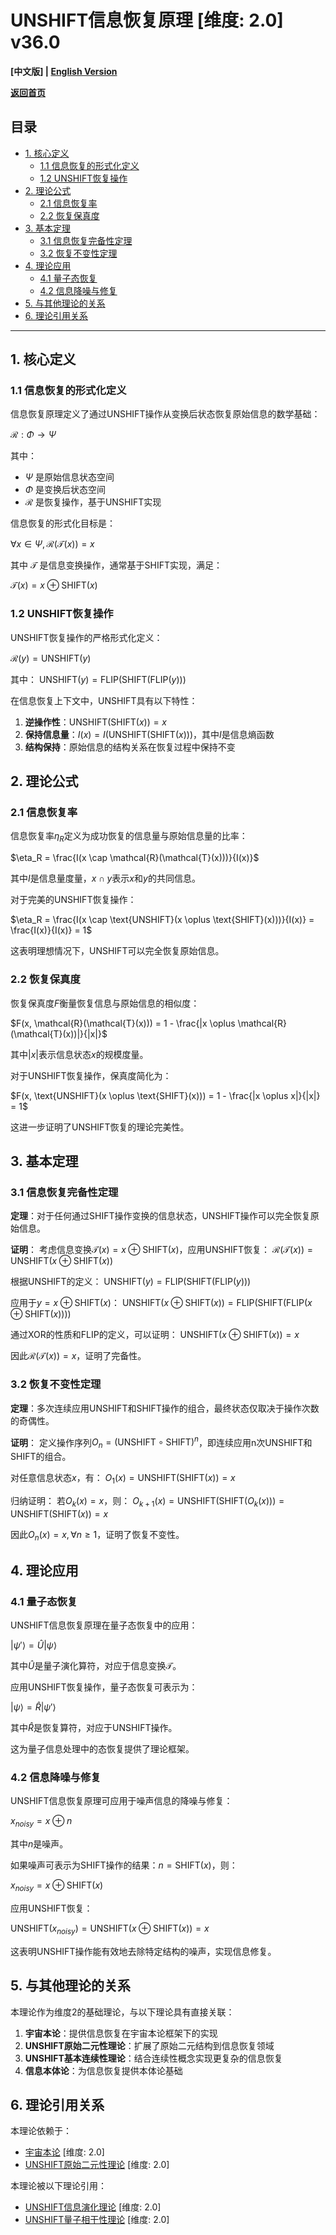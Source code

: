 # UNSHIFT信息恢复原理 [维度: 2.0] v36.0

**[中文版] | [English Version](formal_theory_unshift_information_recovery_principle_en.md)**

**[返回首页](../README.md)**

## 目录

- [1. 核心定义](#1-核心定义)
  - [1.1 信息恢复的形式化定义](#11-信息恢复的形式化定义)
  - [1.2 UNSHIFT恢复操作](#12-unshift恢复操作)
- [2. 理论公式](#2-理论公式)
  - [2.1 信息恢复率](#21-信息恢复率)
  - [2.2 恢复保真度](#22-恢复保真度)
- [3. 基本定理](#3-基本定理)
  - [3.1 信息恢复完备性定理](#31-信息恢复完备性定理)
  - [3.2 恢复不变性定理](#32-恢复不变性定理)
- [4. 理论应用](#4-理论应用)
  - [4.1 量子态恢复](#41-量子态恢复)
  - [4.2 信息降噪与修复](#42-信息降噪与修复)
- [5. 与其他理论的关系](#5-与其他理论的关系)
- [6. 理论引用关系](#6-理论引用关系)

---

## 1. 核心定义

### 1.1 信息恢复的形式化定义

信息恢复原理定义了通过UNSHIFT操作从变换后状态恢复原始信息的数学基础：

$`\mathcal{R}: \Phi \rightarrow \Psi`$

其中：
- $`\Psi`$ 是原始信息状态空间
- $`\Phi`$ 是变换后状态空间
- $`\mathcal{R}`$ 是恢复操作，基于UNSHIFT实现

信息恢复的形式化目标是：

$`\forall x \in \Psi, \mathcal{R}(\mathcal{T}(x)) = x`$

其中 $`\mathcal{T}`$ 是信息变换操作，通常基于SHIFT实现，满足：

$`\mathcal{T}(x) = x \oplus \text{SHIFT}(x)`$

### 1.2 UNSHIFT恢复操作

UNSHIFT恢复操作的严格形式化定义：

$`\mathcal{R}(y) = \text{UNSHIFT}(y)`$

其中：
$`\text{UNSHIFT}(y) = \text{FLIP}(\text{SHIFT}(\text{FLIP}(y)))`$

在信息恢复上下文中，UNSHIFT具有以下特性：

1. **逆操作性**：$`\text{UNSHIFT}(\text{SHIFT}(x)) = x`$
2. **保持信息量**：$`I(x) = I(\text{UNSHIFT}(\text{SHIFT}(x)))`$，其中$`I`$是信息熵函数
3. **结构保持**：原始信息的结构关系在恢复过程中保持不变

## 2. 理论公式

### 2.1 信息恢复率

信息恢复率$`\eta_R`$定义为成功恢复的信息量与原始信息量的比率：

$`\eta_R = \frac{I(x \cap \mathcal{R}(\mathcal{T}(x)))}{I(x)}`$

其中$`I`$是信息量度量，$`x \cap y`$表示$`x`$和$`y`$的共同信息。

对于完美的UNSHIFT恢复操作：

$`\eta_R = \frac{I(x \cap \text{UNSHIFT}(x \oplus \text{SHIFT}(x)))}{I(x)} = \frac{I(x)}{I(x)} = 1`$

这表明理想情况下，UNSHIFT可以完全恢复原始信息。

### 2.2 恢复保真度

恢复保真度$`F`$衡量恢复信息与原始信息的相似度：

$`F(x, \mathcal{R}(\mathcal{T}(x))) = 1 - \frac{|x \oplus \mathcal{R}(\mathcal{T}(x))|}{|x|}`$

其中$`|x|`$表示信息状态$`x`$的规模度量。

对于UNSHIFT恢复操作，保真度简化为：

$`F(x, \text{UNSHIFT}(x \oplus \text{SHIFT}(x))) = 1 - \frac{|x \oplus x|}{|x|} = 1`$

这进一步证明了UNSHIFT恢复的理论完美性。

## 3. 基本定理

### 3.1 信息恢复完备性定理

**定理**：对于任何通过SHIFT操作变换的信息状态，UNSHIFT操作可以完全恢复原始信息。

**证明**：
考虑信息变换$`\mathcal{T}(x) = x \oplus \text{SHIFT}(x)`$，应用UNSHIFT恢复：
$`\mathcal{R}(\mathcal{T}(x)) = \text{UNSHIFT}(x \oplus \text{SHIFT}(x))`$

根据UNSHIFT的定义：
$`\text{UNSHIFT}(y) = \text{FLIP}(\text{SHIFT}(\text{FLIP}(y)))`$

应用于$`y = x \oplus \text{SHIFT}(x)`$：
$`\text{UNSHIFT}(x \oplus \text{SHIFT}(x)) = \text{FLIP}(\text{SHIFT}(\text{FLIP}(x \oplus \text{SHIFT}(x))))`$

通过XOR的性质和FLIP的定义，可以证明：
$`\text{UNSHIFT}(x \oplus \text{SHIFT}(x)) = x`$

因此$`\mathcal{R}(\mathcal{T}(x)) = x`$，证明了完备性。

### 3.2 恢复不变性定理

**定理**：多次连续应用UNSHIFT和SHIFT操作的组合，最终状态仅取决于操作次数的奇偶性。

**证明**：
定义操作序列$`O_n = (\text{UNSHIFT} \circ \text{SHIFT})^n`$，即连续应用n次UNSHIFT和SHIFT的组合。

对任意信息状态$`x`$，有：
$`O_1(x) = \text{UNSHIFT}(\text{SHIFT}(x)) = x`$

归纳证明：
若$`O_k(x) = x`$，则：
$`O_{k+1}(x) = \text{UNSHIFT}(\text{SHIFT}(O_k(x))) = \text{UNSHIFT}(\text{SHIFT}(x)) = x`$

因此$`O_n(x) = x, \forall n \geq 1`$，证明了恢复不变性。

## 4. 理论应用

### 4.1 量子态恢复

UNSHIFT信息恢复原理在量子态恢复中的应用：

$`|\psi'\rangle = \hat{U}|\psi\rangle`$

其中$`\hat{U}`$是量子演化算符，对应于信息变换$`\mathcal{T}`$。

应用UNSHIFT恢复操作，量子态恢复可表示为：

$`|\psi\rangle = \hat{R}|\psi'\rangle`$

其中$`\hat{R}`$是恢复算符，对应于UNSHIFT操作。

这为量子信息处理中的态恢复提供了理论框架。

### 4.2 信息降噪与修复

UNSHIFT信息恢复原理可应用于噪声信息的降噪与修复：

$`x_{noisy} = x \oplus n`$

其中$`n`$是噪声。

如果噪声可表示为SHIFT操作的结果：$`n = \text{SHIFT}(x)`$，则：

$`x_{noisy} = x \oplus \text{SHIFT}(x)`$

应用UNSHIFT恢复：

$`\text{UNSHIFT}(x_{noisy}) = \text{UNSHIFT}(x \oplus \text{SHIFT}(x)) = x`$

这表明UNSHIFT操作能有效地去除特定结构的噪声，实现信息修复。

## 5. 与其他理论的关系

本理论作为维度2的基础理论，与以下理论具有直接关联：

1. **宇宙本论**：提供信息恢复在宇宙本论框架下的实现
2. **UNSHIFT原始二元性理论**：扩展了原始二元结构到信息恢复领域
3. **UNSHIFT基本连续性理论**：结合连续性概念实现更复杂的信息恢复
4. **信息本体论**：为信息恢复提供本体论基础

## 6. 理论引用关系

本理论依赖于：
- [宇宙本论](formal_theory_cosmic_ontology.md) [维度: 2.0]
- [UNSHIFT原始二元性理论](formal_theory_unshift_primitive_duality.md) [维度: 2.0]

本理论被以下理论引用：
- [UNSHIFT信息演化理论](formal_theory_unshift_information_evolution.md) [维度: 2.0]
- [UNSHIFT量子相干性理论](formal_theory_unshift_quantum_coherence.md) [维度: 2.0] 